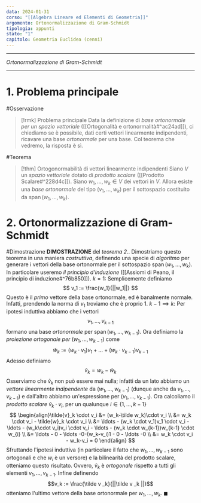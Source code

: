 ```yaml
---
data: 2024-01-31
corso: "[[Algebra Lineare ed Elementi di Geometria]]"
argomento: Ortonormalizzazione di Gram-Schmidt
tipologia: appunti
stato: "1"
capitolo: Geometria Euclidea (cenni)
---
```

- - -
*Ortonormalizzazione di Gram-Schmidt*
- - -
# 1. Problema principale
#Osservazione 
> [!rmk] Problema principale
> Data la definizione di *base ortonormale per un spazio vettoriale* ([[Ortogonalità e ortonormalità#^ac24ad]]), ci chiediamo se è possibile, dati certi vettori linearmente indipendenti, ricavare una base *ortonormale* per una base. Col teorema che vedremo, la risposta è sì.

#Teorema 
> [!thm] Ortogonormabilità di vettori linearmente indipendenti
> Siano $V$ un *spazio vettoriale* dotato di *prodotto scalare* ([[Prodotto Scalare#^228d4c]]). Siano $w_1, \ldots, w_k \in V$ dei vettori in $V$.
> Allora esiste una *base ortonormale* del tipo $(v_1, \ldots, w_k)$ per il sottospazio costituito da $\operatorname{span}(w_1, \ldots, w_k)$.

# 2. Ortonormalizzazione di Gram-Schmidt
#Dimostrazione 
**DIMOSTRAZIONE** del *teorema 2.*.
Dimostriamo questo teorema in una maniera *costruttiva*, definendo una specie di *algoritmo* per generare i vettori della base ortonormale per il sottospazio $\operatorname{span}(w_1, \ldots, w_k)$.
In particolare useremo *il principio d'induzione* ([[Assiomi di Peano, il principio di induzione#^76b850]]).
$k=1$: Semplicemente definiamo
$$
v_1 := \frac{w_1}{||w_1||}
$$
Questo è il *primo* vettore della base ortonormale, ed è banalmente normale. Infatti, prendendo la norma di $v_1$ troviamo che è proprio $1$.
$k-1 \implies k:$ Per ipotesi induttiva abbiamo che i vettori
$$
v_1, \ldots, v_{k-1}
$$
formano una base *ortonormale* per $\operatorname{span}(w_1, \ldots, w_{k-1})$.
Ora definiamo la *proiezione ortogonale per* $(w_1,\ldots, w_{k-1})$ come
$$
\tilde{w}_k := (w_k \cdot v_1)v_1 + \ldots + (w_k \cdot v_{k-1})v_{k-1}
$$
Adesso definiamo
$$ 
\tilde{v}_k = w_k - \tilde{w}_k
$$
Osserviamo che $\tilde{v}_k$ non può essere mai nulla; infatti da un lato abbiamo un *vettore linearmente indipendente* da $(w_1, \ldots, w_{k-1})$ (dunque anche da $v_1, \ldots, v_{k-1}$) e dall'altro abbiamo un'espressione per $(v_1, \ldots, v_{k-1})$.
Ora calcoliamo il *prodotto scalare* $\tilde{v}_k \cdot v_i$, per un qualunque $i \in \{1, \ldots, k-1\}$
$$
\begin{align}\tilde{v}_k \cdot v_i &= (w_k-\tilde w_k)\cdot v_i \\ &= w_k \cdot v_i - \tilde{w}_k \cdot v_i \\ &= \ldots - (w_k \cdot v_1)v_1 \cdot v_i - \ldots - (w_k\cdot v_i)v_i \cdot v_i - \ldots - (w_k \cdot w_{k-1})w_{k-1} \cdot w_{i} \\ &= \ldots - 0 -  \ldots -0-(w_k-v_i)1 - 0 - \ldots -0 \\ &= w_k \cdot v_i - w_k-v_i = 0  \end{align}
$$
Sfruttando l'ipotesi induttiva (in particolare il fatto che $w_1, \ldots, w_{k-1}$ sono ortogonali e che $w_i$ è un versore) e la bilinearità del prodotto scalare, otteniamo questo risultato. Ovvero, $\tilde{v}_k$ è *ortogonale* rispetto a tutti gli elementi $v_1, \ldots, v_{k-1}$.
Infine definendo
$$v_k := \frac{\tilde v _k}{||\tilde v _k ||}$$
otteniamo l'ultimo vettore della base ortonormale per $w_1, \ldots, w_k$. $\blacksquare$